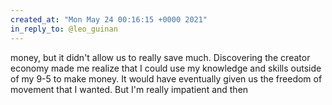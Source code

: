 ```yaml
---
created_at: "Mon May 24 00:16:15 +0000 2021"
in_reply_to: @leo_guinan
---
```


money, but it didn't allow us to really save much. Discovering the creator economy made me realize that I could use my knowledge and skills outside of my 9-5 to make money. It would have eventually given us the freedom of movement that I wanted. But I'm really impatient and then